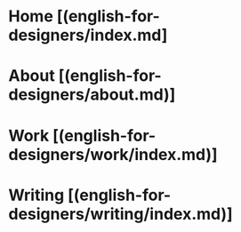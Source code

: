 
# Home [(english-for-designers/index.md]
# About [(english-for-designers/about.md)]
# Work [(english-for-designers/work/index.md)]

# Writing [(english-for-designers/writing/index.md)]
